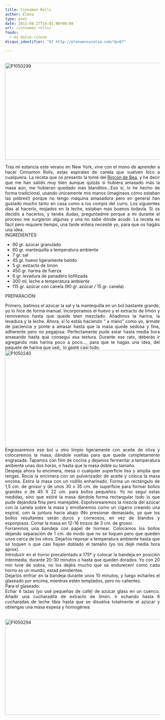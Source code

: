 ```yaml
---
title: Cinnamon Rolls
author: Elena
type: post
date: 2011-08-27T14:01:00+00:00
url: /cinnamon-rolls/
foods:
  - mi-dulce-rincon
disqus_identifier: "67 http://elenaensusalsa.com/?p=67"

---
```

&nbsp;[<img alt="P1050299" border="0" height="315" src="http://elenaensusalsa.com/wp-content/uploads/2011/08/P1050299_thumb-25255B2-25255D.jpg" style="border-bottom-width: 0px; border-left-width: 0px; border-right-width: 0px; border-top-width: 0px; display: block; float: none; margin-left: auto; margin-right: auto;" title="P1050299" width="559" />][1]

<div align="justify">
  Tras mi estancia este verano en New York, vine con el mono de aprender a hacer Cinnamon Rolls, estas espirales de canela que vuelven loco a cualquiera. La receta que os presento la tomé del <a href="http://www.elrincondebea.com/">Rincón de Bea</a>, y he decir que me han salido muy bien aunque quizás si hubiera amasado más la masa aún, me hubieran quedado más blanditos…Eso sí, lo he hecho de forma tradicional, usando únicamente mis manos (imaginaos cómo estaban las pobres!) porque no tengo máquina amasadora pero en general han gustado mucho tanto en casa como a los compis del curro. Los siguientes días al hacerlo, mojados en la leche, estaban más buenos todavía. Si os decidís a hacerlos, y tenéis dudas, preguntadme porque a mi durante el proceso me surgieron algunas y una no sabe dónde acudir. La receta es fácil pero requiere tiempo, una tarde entera necesité yo, para que os hagáis una idea.
</div>

<div align="justify">
  INGREDIENTES:
</div>

  * 90 gr. azúcar granulado
  * 80 gr. mantequilla a temperatura ambiente
  * 7 gr. sal
  * 45 gr. huevo ligeramente batido
  * 5 gr. extracto de limón
  * 450 gr. harina de fuerza
  * 6 gr. levadura de panadero liofilizada
  * 300 ml. leche a temperatura ambiente
  * 115 gr. azúcar con canela (90 gr. azúcar / 15 gr. canela) 

PREPARACIÓN: 

<div align="justify">
  Primero, batimos el azúcar la sal y la mantequilla en un bol bastante grande, yo lo hice de forma manual. Incorporamos el huevo y el extracto de limón y removemos hasta que quede bien mezclado. Añadimos la harina, la levadura y la leche. Ahora, si lo estás haciendo “ a mano” como yo, ármate de paciencia y ponte a amasar hasta que la masa quede sedosa y fina, adherente pero no pegajosa. Perfectamente pude estar hasta media hora amasando hasta que conseguí esa textura. Durante ese rato, deberás ir agregando más harina poco a poco…, para que te hagas una idea, del paquete de harina que usé,&nbsp; lo gasté casi todo.
</div>

<div align="justify">
</div>

<div align="justify">
  <a href="http://elenaensusalsa.com/wp-content/uploads/2011/08/P1050240_thumb-25255B3-25255D.jpg"><img alt="P1050240" border="0" height="315" src="http://elenaensusalsa.com/wp-content/uploads/2011/08/P1050240_thumb-25255B3-25255D.jpg" style="border-bottom-width: 0px; border-left-width: 0px; border-right-width: 0px; border-top-width: 0px; display: block; float: none; margin-left: auto; margin-right: auto;" title="P1050240" width="559" /></a>
</div>

<div align="justify">
  Engrasaremos ese bol u otro limpio ligeramente con aceite de oliva y colocaremos la masa, dándole vueltas para que quede completamente engrasada. Tapamos con film de cocina y dejamos fermentar a temperatura ambiente unas dos horas, o hasta que la masa doble su tamaño.
</div>

<div align="justify">
  Despeja ahora tu encimera, mesa o cualquier superficie lisa y amplia que tengas. Rocía la encimera con un pulverizador de aceite y coloca la masa encima. Estira la masa con un rodillo enharinado. Forma un rectángulo de 1,5 cm. de grosor y de unos 30 x 35 cm. de superficie para formar bollos grandes o de 45 X 22 cm. para bollos pequeños. Yo no seguí estas medidas, sino que estiré la masa dándole forma rectangular todo lo que pude dejándola fina pero manejable. Espolvorearemos la mezcla del azúcar con la canela sobre la masa y enrollaremos como un cigarro creando una espiral, con la juntura hacia abajo (No presionar demasiado, ya que los bollos resultantes serán duros y correosos, en vez de blandos y esponjosos. Cortar la masa en 12-16 trozos de 3 cm. de grosor.
</div>

<div align="justify">
  Forraremos una bandeja con papel de hornear. Colocamos los bollos dejando separación de 1 cm. de modo que no se toquen pero que queden unos cerca de los otros. Dejarlos reposar a temperatura ambiente hasta que se toquen o que casi hayan doblado el tamaño (yo los dejé media hora aprox).
</div>

<div align="justify">
  Introducir en el horno precalentado a 175º y colocar la bandeja en posición intermedia, durante 20-30 minutos o hasta que queden dorados. Yo con 20 min tuve de sobra, no los dejéis mucho que se endurecen! como cada horno es un mundo, estad pendientes.
</div>

<div align="justify">
  Dejarlos enfriar en la bandeja durante unos 10 minutos, y luego echarles el glaseado por encima, mientras estén templados, pero no calientes.
</div>

<div align="justify">
  Para el glaseado:
</div>

<div align="justify">
  Echar 4 tazas (yo usé pequeñas de café) de azúcar glass en un cuenco. Añadir una cucharadita de extracto de limón. Ir echando hasta 6 cucharadas de leche tibia hasta que se disuelva totalmente el azúcar y obtengas una masa espesa y homogénea.
</div>

<div align="justify">
  &nbsp;
</div>

[<img alt="P1050294" border="0" height="311" src="http://elenaensusalsa.com/wp-content/uploads/2011/08/P1050294_thumb-25255B2-25255D.jpg" style="border-bottom-width: 0px; border-left-width: 0px; border-right-width: 0px; border-top-width: 0px; display: block; float: none; margin-left: auto; margin-right: auto;" title="P1050294" width="555" />][2]

 [1]: http://elenaensusalsa.com/wp-content/uploads/2011/08/P1050299_thumb-25255B2-25255D.jpg
 [2]: http://elenaensusalsa.com/wp-content/uploads/2011/08/P1050294_thumb-25255B2-25255D.jpg
